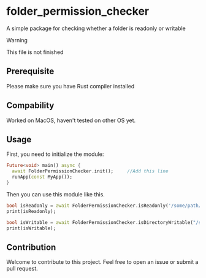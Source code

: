 # folder_permission_checker

A simple package for checking whether a folder is readonly or writable

> [!WARNING]
> This file is not finished

## Prerequisite

Please make sure you have Rust compiler installed

## Compability

Worked on MacOS, haven't tested on other OS yet.

## Usage
First, you need to initialize the module:
```dart
Future<void> main() async {
  await FolderPermissionChecker.init();     //Add this line
  runApp(const MyApp());
}
```

Then you can use this module like this.

```dart
bool isReadonly = await FolderPermissionChecker.isReadonly('/some/path/or/file');
print(isReadonly);
```

```dart
bool isWritable = await FolderPermissionChecker.isDirectoryWritable("/some/path");
print(isWritable);
```

## Contribution
Welcome to contribute to this project. Feel free to open an issue or submit a pull request.